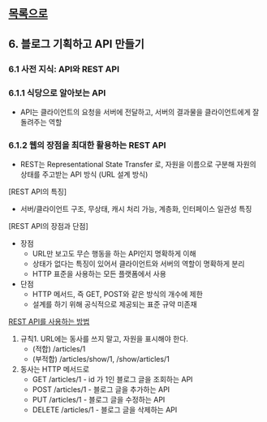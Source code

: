 ## [목록으로](README.md)

## 6. 블로그 기획하고 API 만들기

### 6.1 사전 지식: API와 REST API

### 6.1.1 식당으로 알아보는 API

* API는 클라이언트의 요청을 서버에 전달하고, 서버의 결과물을 클라이언트에게 잘 돌려주는 역할

### 6.1.2 웹의 장점을 최대한 활용하는 REST API

* REST는 Representational State Transfer 로, 자원을 이름으로 구분해 자원의 상태를 주고받는 API 방식 (URL 설계 방식)

[REST API의 특징]

* 서버/클라이언트 구조, 무상태, 캐시 처리 가능, 계층화, 인터페이스 일관성 특징

[REST API의 장점과 단점]

* 장점
  * URL만 보고도 무슨 행동을 하는 API인지 명확하게 이해
  * 상태가 없다는 특징이 있어서 클라이언트와 서버의 역할이 명확하게 분리
  * HTTP 표준을 사용하는 모든 플랫폼에서 사용
* 단점
  * HTTP 메서드, 즉 GET, POST와 같은 방식의 개수에 제한
  * 설계를 하기 위해 공식적으로 제공되는 표준 규약 미존재

<u>REST API를 사용하는 방법</u>

1. 규칙1. URL에는 동사를 쓰지 말고, 자원을 표시해야 한다.
   * (적합) /articles/1
   * (부적합) /articles/show/1, /show/articles/1
2. 동사는 HTTP 메서드로
   * GET /articles/1 - id 가 1인 블로그 글을 조회하는 API
   * POST /articles/1 - 블로그 글을 추가하는 API
   * PUT /articles/1 - 블로그 글을 수정하는 API
   * DELETE /articles/1 - 블로그 글을 삭제하는 API
